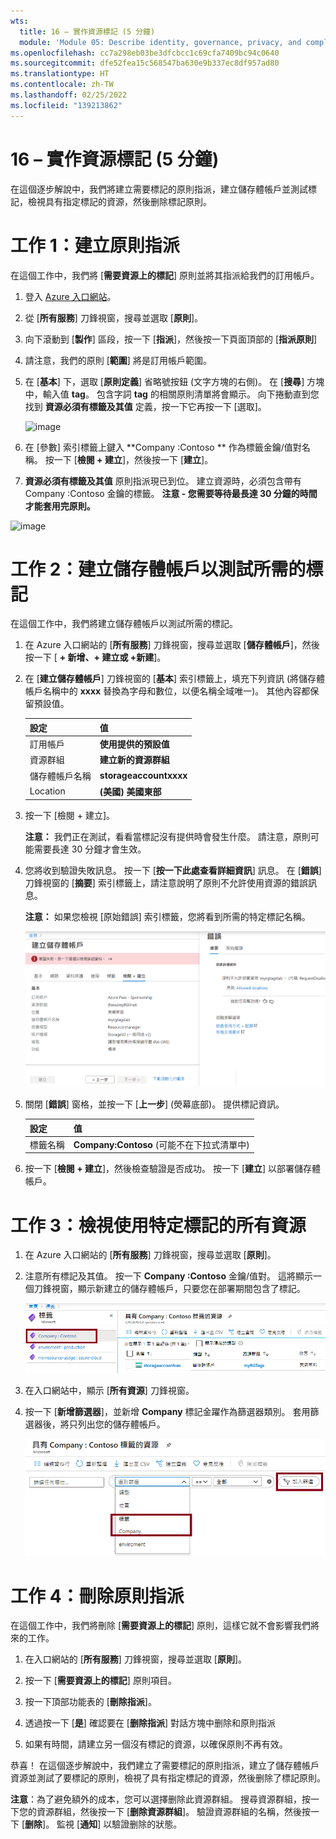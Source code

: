 ```yaml
---
wts:
  title: 16 – 實作資源標記 (5 分鐘)
  module: 'Module 05: Describe identity, governance, privacy, and compliance features'
ms.openlocfilehash: cc7a298eb03be3dfcbcc1c69cfa7409bc94c0640
ms.sourcegitcommit: dfe52fea15c568547ba630e9b337ec8df957ad80
ms.translationtype: HT
ms.contentlocale: zh-TW
ms.lasthandoff: 02/25/2022
ms.locfileid: "139213862"
---
```

# <a name="16---implement-resource-tagging-5-min"></a>16 – 實作資源標記 (5 分鐘)

在這個逐步解說中，我們將建立需要標記的原則指派，建立儲存體帳戶並測試標記，檢視具有指定標記的資源，然後删除標記原則。

# <a name="task-1-create-a-policy-assignment"></a>工作 1：建立原則指派 

在這個工作中，我們將 [**需要資源上的標記**] 原則並將其指派給我們的訂用帳戶。 

1. 登入 [Azure 入口網站](https://portal.azure.com)。

2. 從 [**所有服務**] 刀鋒視窗，搜尋並選取 [**原則**]。

3. 向下滾動到 [**製作**] 區段，按一下 [**指派**]，然後按一下頁面頂部的 [**指派原則**]

4. 請注意，我們的原則 [**範圍**] 將是訂用帳戶範圍。 

5. 在 [**基本**] 下，選取 [**原則定義**] 省略號按鈕 (文字方塊的右側)。 在 [**搜尋**] 方塊中，輸入值 **tag**。 包含字詞 **tag** 的相關原則清單將會顯示。 向下捲動直到您找到 **資源必須有標籤及其值** 定義，按一下它再按一下 [選取]。

   ![image](https://user-images.githubusercontent.com/89808319/155607579-d564a43e-a9cd-443d-8482-f47879eff2e9.png)
   
6.  在 [參數] 索引標籤上鍵入 **Company :Contoso ** 作為標籤金鑰/值對名稱。 按一下 [**檢閱 + 建立**]，然後按一下 [**建立**]。

  

7. **資源必須有標籤及其值** 原則指派現已到位。 建立資源時，必須包含帶有 Company :Contoso 金鑰的標籤。
   **注意 - 您需要等待最長達 30 分鐘的時間才能套用完原則。** 

  ![image](https://user-images.githubusercontent.com/89808319/155607357-556646b6-9ca7-4817-a02e-643869b2c4dd.png)

# <a name="task-2-create-a-storage-account-to-test-the-required-tagging"></a>工作 2：建立儲存體帳戶以測試所需的標記

在這個工作中，我們將建立儲存體帳戶以測試所需的標記。 

1. 在 Azure 入口網站的 [**所有服務**] 刀鋒視窗，搜尋並選取 [**儲存體帳戶**]，然後按一下 [ **+ 新增、+ 建立或 +新建**]。

2. 在 [**建立儲存體帳戶**] 刀鋒視窗的 [**基本**] 索引標籤上，填充下列資訊 (將儲存體帳戶名稱中的 **xxxx** 替換為字母和數位，以便名稱全域唯一)。 其他內容都保留預設值。

    | 設定 | 值 | 
    | --- | --- |
    | 訂用帳戶 | **使用提供的預設值** |
    | 資源群組 | **建立新的資源群組** |
    | 儲存體帳戶名稱 | **storageaccountxxxx** |
    | Location | **(美國) 美國東部** |

3. 按一下 [檢閱 + 建立]。 

    **注意：** 我們正在測試，看看當標記沒有提供時會發生什麼。 請注意，原則可能需要長達 30 分鐘才會生效。

4. 您將收到驗證失敗訊息。 按一下 [**按一下此處查看詳細資訊**] 訊息。 在 [**錯誤**] 刀鋒視窗的 [**摘要**] 索引標籤上，請注意說明了原則不允許使用資源的錯誤訊息。

    **注意：** 如果您檢視 [原始錯誤] 索引標籤，您將看到所需的特定標記名稱。 

    ![由於原則錯誤而不允許的螢幕擷取畫面。](../images/1704.png)


5. 關閉 [**錯誤**] 窗格，並按一下 [**上一步**] (熒幕底部)。 提供標記資訊。 

    | 設定 | 值 | 
    | --- | --- |
    | 標籤名稱 | **Company:Contoso** (可能不在下拉式清單中) |

6. 按一下 [**檢閱 + 建立**]，然後檢查驗證是否成功。 按一下 [**建立**] 以部署儲存體帳戶。 

# <a name="task-3-view-all-resources-with-a-specific-tag"></a>工作 3：檢視使用特定標記的所有資源

1. 在 Azure 入口網站的 [**所有服務**] 刀鋒視窗，搜尋並選取 [**原則**]。

2. 注意所有標記及其值。 按一下 **Company :Contoso** 金鑰/值對。 這將顯示一個刀鋒視窗，顯示新建立的儲存體帳戶，只要您在部署期間包含了標記。 

   ![選取了 company 和 contoso 的標記的熒幕擷取畫面。](../images/1705.png)

3. 在入口網站中，顯示 [**所有資源**] 刀鋒視窗。

4. 按一下 [**新增篩選器**]，並新增 **Company** 標記金躍作為篩選器類別。 套用篩選器後，將只列出您的儲存體帳戶。

    ![選取了 Company 的所有資源篩選器的熒幕擷取畫面。](../images/1706.png)

# <a name="task-4-delete-the-policy-assignment"></a>工作 4：刪除原則指派

在這個工作中，我們將刪除 [**需要資源上的標記**] 原則，這樣它就不會影響我們將來的工作。 

1. 在入口網站的 [**所有服務**] 刀鋒視窗，搜尋並選取 [**原則**]。

2. 按一下 [**需要資源上的標記**] 原則項目。

3. 按一下頂部功能表的 [**刪除指派**]。

4. 透過按一下 [**是**] 確認要在 [**删除指派**] 對話方塊中删除和原則指派

5. 如果有時間，請建立另一個沒有標記的資源，以確保原則不再有效。

恭喜！ 在這個逐步解說中，我們建立了需要標記的原則指派，建立了儲存體帳戶資源並測試了要標記的原則，檢視了具有指定標記的資源，然後删除了標記原則。


**注意**：為了避免額外的成本，您可以選擇删除此資源群組。 搜尋資源群組，按一下您的資源群組，然後按一下 [**删除資源群組**]。 驗證資源群組的名稱，然後按一下 [**删除**]。 監視 [**通知**] 以驗證删除的狀態。
